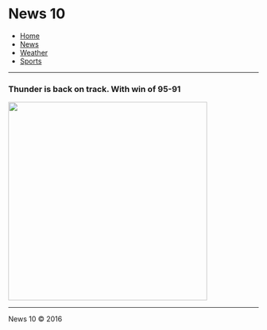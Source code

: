 <html lang="en">
<body>
<head>
<link type="stylesheet" rel="type/css" href="#">
</head>
<h1>News 10</h1>
<ul>
  <li><a href="#">Home</li></a>
   <li><a href="#">News</li></a>
     <li><a href="#">Weather</li></a>
       <li><a href="#">Sports</li></a>
</ul>
<hr>
<h3>Thunder is back on track. With win of 95-91</h3>
<img src="thunder_logo.gif" width="400px" height="400px">
<hr>
<footer>News 10 &copy; 2016</footer>
</body>
</html>  
